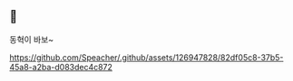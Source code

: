 ##  👋
동혁이 바보~

https://github.com/Speacher/.github/assets/126947828/82df05c8-37b5-45a8-a2ba-d083dec4c872

